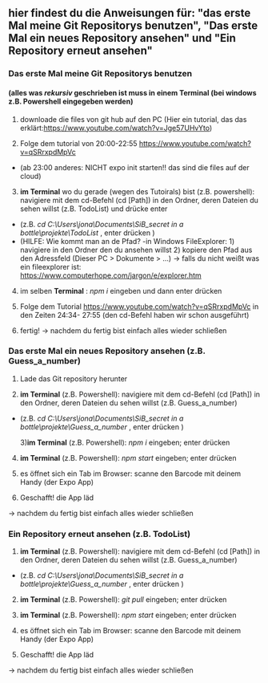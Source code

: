 ## hier findest du die Anweisungen für: "das erste Mal meine Git Repositorys benutzen", "Das erste Mal ein neues Repository ansehen" und "Ein Repository erneut ansehen"

### Das erste Mal meine Git Repositorys benutzen

#### (alles was _rekursiv_ geschrieben ist muss in einem Terminal (bei windows z.B. Powershell eingegeben werden)

1. downloade die files von git hub auf den PC (Hier ein tutorial, das das erklärt:https://www.youtube.com/watch?v=Jge57UHvYto)

2) Folge dem tutorial von 20:00-22:55 https://www.youtube.com/watch?v=qSRrxpdMpVc

- (ab 23:00 anderes: NICHT expo init starten!! das sind die files auf der cloud)

3. **im Terminal** wo du gerade (wegen des Tutoirals) bist (z.B. powershell):
   navigiere mit dem cd-Befehl (cd [Path]) in den Ordner, deren Dateien du sehen willst (z.B. TodoList) und drücke enter

- (z.B. _cd C:\Users\jona\Documents\SiB_secret in a bottle\projekte\TodoList_ , enter drücken )
- (HILFE: Wie kommt man an de Pfad?
  -in Windows FileExplorer: 1) navigiere in den Ordner den du ansehen willst 2) kopiere den Pfad aus den Adressfeld (Dieser PC > Dokumente > ...)
  -> falls du nicht weißt was ein fileexplorer ist: https://www.computerhope.com/jargon/e/explorer.htm

4. im selben **Terminal** : _npm i_ eingeben und dann enter drücken

5. Folge dem Tutorial https://www.youtube.com/watch?v=qSRrxpdMpVc in den Zeiten 24:34- 27:55 (den cd-Befehl haben wir schon ausgeführt)

6. fertig! -> nachdem du fertig bist einfach alles wieder schließen

### Das erste Mal ein neues Repository ansehen (z.B. Guess_a_number)

1. Lade das Git repository herunter

2. **im Terminal** (z.B. Powershell): navigiere mit dem cd-Befehl (cd [Path]) in den Ordner, deren Dateien du sehen willst (z.B. Guess_a_number)

- (z.B. _cd C:\Users\jona\Documents\SiB_secret in a bottle\projekte\Guess_a_number_ , enter drücken )

  3)**im Terminal** (z.B. Powershell): _npm i_ eingeben; enter drücken

4. **im Terminal** (z.B. Powershell): _npm start_ eingeben; enter drücken

5. es öffnet sich ein Tab im Browser: scanne den Barcode mit deinem Handy (der Expo App)

6. Geschafft! die App läd

-> nachdem du fertig bist einfach alles wieder schließen

### Ein Repository erneut ansehen (z.B. TodoList)

1. **im Terminal** (z.B. Powershell): navigiere mit dem cd-Befehl (cd [Path]) in den Ordner, deren Dateien du sehen willst (z.B. Guess_a_number)

- (z.B. _cd C:\Users\jona\Documents\SiB_secret in a bottle\projekte\Guess_a_number_ , enter drücken )

2. **im Terminal** (z.B. Powershell): _git pull_ eingeben; enter drücken

3. **im Terminal** (z.B. Powershell): _npm start_ eingeben; enter drücken

4. es öffnet sich ein Tab im Browser: scanne den Barcode mit deinem Handy (der Expo App)

5. Geschafft! die App läd

-> nachdem du fertig bist einfach alles wieder schließen
